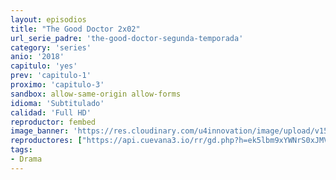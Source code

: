 ```yaml
---
layout: episodios
title: "The Good Doctor 2x02"
url_serie_padre: 'the-good-doctor-segunda-temporada'
category: 'series'
anio: '2018'
capitulo: 'yes'
prev: 'capitulo-1'
proximo: 'capitulo-3'
sandbox: allow-same-origin allow-forms
idioma: 'Subtitulado'
calidad: 'Full HD'
reproductor: fembed
image_banner: 'https://res.cloudinary.com/u4innovation/image/upload/v1560111093/goodd-dcotro-banner-min_tsja92.jpg'
reproductores: ["https://api.cuevana3.io/rr/gd.php?h=ek5lbm9xYWNrS0xJMVp5b21KREk0dFBLbjVkaHhkRGdrOG1jbnBpUnhhS1YyNG1Lak5UUjJzV1FtSU40eUxIY2xzeDdpbzNTMjZEU3NvV3NwYnlvM2M2U3FadVkyUT09"]
tags:
- Drama
---
```











